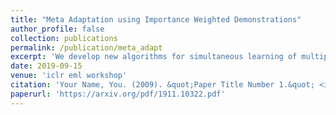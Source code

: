 ```yaml
---
title: "Meta Adaptation using Importance Weighted Demonstrations"
author_profile: false
collection: publications
permalink: /publication/meta_adapt
excerpt: 'We develop new algorithms for simultaneous learning of multiple tasks (e.g., image classification, depth estimation), and for adapting to unseen task/domain distributions within those high-level tasks (e.g., different environments). First, we learn common representations underlying all tasks. We then propose an attention mechanism to dynamically specialize the network, at runtime, for each task. Our approach is based on weighting each feature map of the backbone network, based on its relevance to a particular task. To achieve this, we enable the attention module to learn task representations during training, which are used to obtain attention weights. Our method improves performance on new, previously unseen environments. We highlight performance improvements for Multi-Task Meta Learning of 4 tasks (image classification, depth, vanishing point, and surface normal estimation), each over 10 to 25 test domains/environments, a result that could not be achieved with standard meta learning techniques like MAML.'
date: 2019-09-15
venue: 'iclr eml workshop'
citation: 'Your Name, You. (2009). &quot;Paper Title Number 1.&quot; <i>Journal 1</i>. 1(1).'
paperurl: 'https://arxiv.org/pdf/1911.10322.pdf'
---
```


